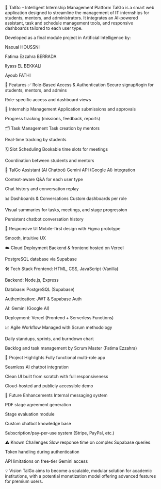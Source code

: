 💼 TalGo – Intelligent Internship Management Platform
TalGo is a smart web application designed to streamline the management of IT internships for students, mentors, and administrators. It integrates an AI-powered assistant, task and schedule management tools, and responsive dashboards tailored to each user type.

Developed as a final module project in Artificial Intelligence by:

Naoual HOUSSNI

Fatima Ezzahra BERRADA

Ilyass EL BEKKALI

Ayoub FATHI

🚀 Features
✅ Role-Based Access & Authentication
Secure signup/login for students, mentors, and admins

Role-specific access and dashboard views

🎯 Internship Management
Application submissions and approvals

Progress tracking (missions, feedback, reports)

🗂 Task Management
Task creation by mentors

Real-time tracking by students

🗓 Slot Scheduling
Bookable time slots for meetings

Coordination between students and mentors

🤖 TalGo Assistant (AI Chatbot)
Gemini API (Google AI) integration

Context-aware Q&A for each user type

Chat history and conversation replay

📊 Dashboards & Conversations
Custom dashboards per role

Visual summaries for tasks, meetings, and stage progression

Persistent chatbot conversation history

📱 Responsive UI
Mobile-first design with Figma prototype

Smooth, intuitive UX

☁️ Cloud Deployment
Backend & frontend hosted on Vercel

PostgreSQL database via Supabase

🛠 Tech Stack
Frontend: HTML, CSS, JavaScript (Vanilla)

Backend: Node.js, Express

Database: PostgreSQL (Supabase)

Authentication: JWT & Supabase Auth

AI: Gemini (Google AI)

Deployment: Vercel (Frontend + Serverless Functions)

📈 Agile Workflow
Managed with Scrum methodology

Daily standups, sprints, and burndown chart

Backlog and task management by Scrum Master (Fatima Ezzahra)

📌 Project Highlights
Fully functional multi-role app

Seamless AI chatbot integration

Clean UI built from scratch with full responsiveness

Cloud-hosted and publicly accessible demo

🔧 Future Enhancements
Internal messaging system

PDF stage agreement generation

Stage evaluation module

Custom chatbot knowledge base

Subscription/pay-per-use system (Stripe, PayPal, etc.)

⚠️ Known Challenges
Slow response time on complex Supabase queries

Token handling during authentication

API limitations on free-tier Gemini access

💡 Vision
TalGo aims to become a scalable, modular solution for academic institutions, with a potential monetization model offering advanced features for premium users.
